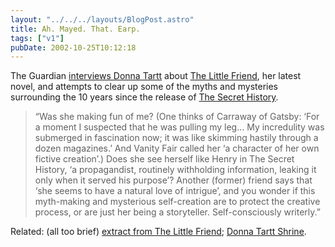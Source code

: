 ```yaml
---
layout: "../../../layouts/BlogPost.astro"
title: Ah. Mayed. That. Earp.
tags: ["v1"]
pubDate: 2002-10-25T10:12:18
---
```


The Guardian [interviews Donna Tartt][1] about [The Little Friend][2], her latest novel, and attempts to clear up some of the myths and mysteries surrounding the 10 years since the release of [The Secret History][3].

> &#8220;Was she making fun of me? (One thinks of Carraway of Gatsby: &#8216;For a moment I suspected that he was pulling my leg&#8230; My incredulity was submerged in fascination now; it was like skimming hastily through a dozen magazines.&#8217; And Vanity Fair called her &#8216;a character of her own fictive creation&#8217;.) Does she see herself like Henry in The Secret History, &#8216;a propagandist, routinely withholding information, leaking it only when it served his purpose&#8217;? Another (former) friend says that &#8216;she seems to have a natural love of intrigue&#8217;, and you wonder if this myth-making and mysterious self-creation are to protect the creative process, or are just her being a storyteller. Self-consciously writerly.&#8221;

Related: (all too brief) [extract from The Little Friend][4]; [Donna Tartt Shrine][5].

[1]: http://www.guardian.co.uk/weekend/story/0,3605,813503,00.html "The Guardian: A talent to tantalise"
[2]: http://www.amazon.co.uk/exec/obidos/ASIN/0747562113/ohsky "Amazon.co.uk: Donna Tartt's The Little Friend"
[3]: http://www.amazon.co.uk/exec/obidos/ASIN/0140167773/qid=1035540465/ohsky "Amazon.co.uk: Donna Tartt's The Secret History"
[4]: http://www.bloomsburymagazine.com/Authors/microsite.asp?id=323&section=1&aid=580 "Bloomsbury: Prologue from the Little Friend"
[5]: http://www.purpleglitter.com/donna_tartt/ "Donna Tartt Shrine"
